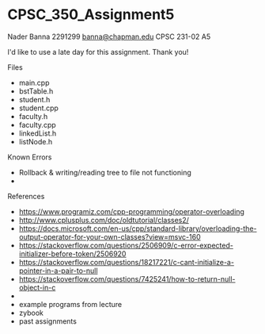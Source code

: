 # CPSC_350_Assignment5
Nader Banna
2291299
banna@chapman.edu
CPSC 231-02
A5

I'd like to use a late day for this assignment. Thank you!

Files
- main.cpp
- bstTable.h
- student.h
- student.cpp
- faculty.h
- faculty.cpp
- linkedList.h
- listNode.h

Known Errors
- Rollback & writing/reading tree to file not functioning  
-


References
- https://www.programiz.com/cpp-programming/operator-overloading
- http://www.cplusplus.com/doc/oldtutorial/classes2/
- https://docs.microsoft.com/en-us/cpp/standard-library/overloading-the-output-operator-for-your-own-classes?view=msvc-160
- https://stackoverflow.com/questions/2506909/c-error-expected-initializer-before-token/2506920
- https://stackoverflow.com/questions/18217221/c-cant-initialize-a-pointer-in-a-pair-to-null
- https://stackoverflow.com/questions/7425241/how-to-return-null-object-in-c
-
- example programs from lecture
- zybook
- past assignments
